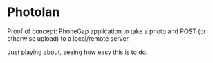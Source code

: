 Photolan
========

Proof of concept: PhoneGap application to take a photo and POST (or otherwise upload) to a local/remote server.

Just playing about, seeing how easy this is to do.

